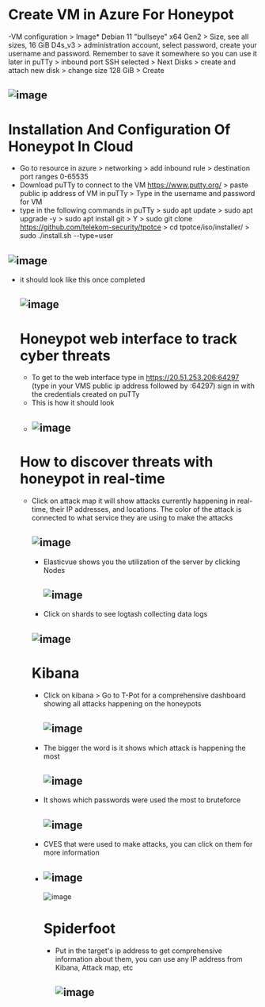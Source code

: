 # Create VM in Azure For Honeypot
-VM configuration > Image* Debian 11 "bullseye" x64 Gen2 > Size, see all sizes, 16 GiB D4s_v3 > administration account, select password, create your username and password. Remember to save it somewhere so you can use it later in puTTy > inbound port SSH selected > Next Disks > create and attach new disk > change size 128 GiB > Create 


![image](https://github.com/ali0999109/Honeypot/assets/145396907/9257d2b7-364b-4bc6-99f2-20e81c964d34)
-------
# Installation And Configuration Of Honeypot In Cloud
- Go to resource in azure > networking > add inbound rule > destination port ranges 0-65535
- Download puTTy to connect to the VM https://www.putty.org/ > paste public ip address of VM in puTTy > Type in the username and password for VM
- type in the following commands in puTTy > sudo apt update > sudo apt upgrade -y > sudo apt install git > Y > sudo git clone https://github.com/telekom-security/tpotce > cd 
  tpotce/iso/installer/ > sudo ./install.sh --type=user


 

  

![image](https://github.com/ali0999109/Honeypot/assets/145396907/351118d1-2b4e-49ee-8b29-a25e072f5615)
----
- it should look like this once completed
  
  ![image](https://github.com/ali0999109/Honeypot/assets/145396907/9c2ebd67-0064-468b-ab1a-ba790428ee3a)
  -----

  # Honeypot web interface to track cyber threats
  - To get to the web interface type in https://20.51.253.206:64297 (type in your VMS public ip address followed by :64297) sign in with the credentials created on puTTy
  - This is how it should look
  - 
     ![image](https://github.com/ali0999109/Honeypot/assets/145396907/16ae3881-52ea-494f-b53f-1c2794542052)
     --------
  # How to discover threats with honeypot in real-time
  - Click on attack map it will show attacks currently happening in real-time, their IP addresses, and locations. The color of the attack is connected to what service they are using to 
    make the attacks
    
    ![image](https://github.com/ali0999109/Honeypot/assets/145396907/810753cf-0b6a-4119-bbe3-b62dadb08f83)
    ----
    - Elasticvue shows you the utilization of the server by clicking Nodes
      
      ![image](https://github.com/ali0999109/Honeypot/assets/145396907/14bb1fa9-e31a-43a1-8437-5e37654158f0)
      ---

    -  Click on shards to see logtash collecting data logs
      
      ![image](https://github.com/ali0999109/Honeypot/assets/145396907/5fb141cb-d2a7-4956-a4b4-959f917012da)
       ------
    
    # Kibana
    - Click on kibana > Go to T-Pot for a comprehensive dashboard showing all attacks happening on the honeypots
      
      ![image](https://github.com/ali0999109/Honeypot/assets/145396907/5df15004-eee8-4415-bb7b-e625204c9ea1)
      ----
    - The bigger the word is it shows which attack is happening the most
      
      ![image](https://github.com/ali0999109/Honeypot/assets/145396907/f0d196f3-f3e2-4a9b-b036-8443cc2a7cbb)
      ----
    - It shows which passwords were used the most to bruteforce
      
      ![image](https://github.com/ali0999109/Honeypot/assets/145396907/0248bdf5-d8a8-41e5-85b2-ee18871264b1)
      --
    - CVES that were used to make attacks, you can click on them for more information
    - 
      ![image](https://github.com/ali0999109/Honeypot/assets/145396907/b044ad08-1b6a-466a-a31c-1c29aac7d25e)
       -----
      ![image](https://github.com/ali0999109/Honeypot/assets/145396907/5c80ba36-bab5-4936-a630-17d27637cca0)

      # Spiderfoot
      - Put in the target's ip address to get comprehensive information about them, you can use any IP address from Kibana, Attack map, etc
      
        ![image](https://github.com/ali0999109/Honeypot/assets/145396907/907a68bb-910c-4ab9-baeb-40b777088fbb)
        -----

      


    

      

      
      

    

      

  

